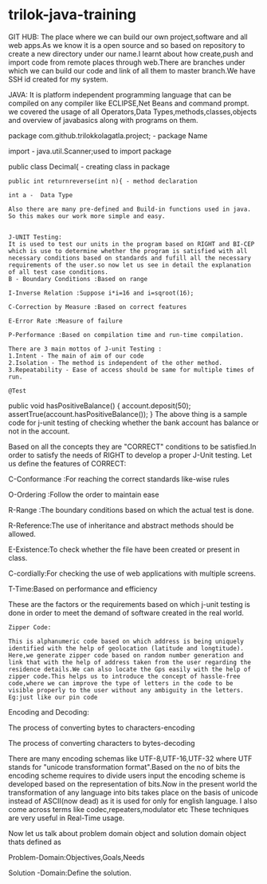 # trilok-java-training
GIT HUB:
The place where we can build our own project,software and all web apps.As we know it is a open source and so based on repository to create a new directory under our name.I learnt about how create,push and import code from remote places through web.There are branches under which we can build our code and link of all them to master branch.We have SSH id created for my system.

JAVA:
It is platform independent programming language that can be compiled on any compiler like ECLIPSE,Net Beans and command prompt.
we covered the usage of all Operators,Data Types,methods,classes,objects and overview of javabasics along with programs on them.

package com.github.trilokkolagatla.project; - package Name

import - java.util.Scanner;used to import package

public class Decimal{ - creating class in package

	public int returnreverse(int n){ - method declaration
	
	int a -  Data Type
	
	Also there are many pre-defined and Build-in functions used in java.
	So this makes our work more simple and easy.
	
	
	J-UNIT Testing:
	It is used to test our units in the program based on RIGHT and BI-CEP which is use to determine whether the program is satisfied with all necessary conditions based on standards and fufill all the necessary requirements of the user.so now let us see in detail the explanation of all test case conditions.
	B - Boundary Conditions :Based on range
	
	I-Inverse Relation :Suppose i*i=16 and i=sqroot(16);
	
	C-Correction by Measure :Based on correct features
	
	E-Error Rate :Measure of failure
	
	P-Performance :Based on compilation time and run-time compilation.
	
	There are 3 main mottos of J-unit Testing :
	1.Intent - The main of aim of our code
	2.Isolation - The method is independent of the other method.
	3.Repeatability - Ease of access should be same for multiple times of run.
	
	@Test
public void hasPositiveBalance() {
account.deposit(50);
assertTrue(account.hasPositiveBalance());
}
The above thing is a sample code for j-unit testing of checking whether the bank account has balance or not in the account.

Based on all the concepts they are "CORRECT" conditions to be satisfied.In order to satisfy the needs of RIGHT to develop a proper J-Unit testing.
Let us define the features of CORRECT:

C-Conformance :For reaching the correct standards like-wise rules

O-Ordering :Follow the order to maintain ease

R-Range :The boundary conditions based on which the actual test is done.

R-Reference:The use of inheritance and abstract methods should be allowed.

E-Existence:To check whether the file have been created or present in class. 

C-cordially:For checking the use of web applications with multiple screens.

T-Time:Based on performance and efficiency

These are the factors or the requirements based on which j-unit testing is done in order to meet the demand of software created in the real world.


	Zipper Code:
	
	This is alphanumeric code based on which address is being uniquely identified with the help of geolocation (latitude and longtitude).
	Here,we generate zipper code based on random number generation and link that with the help of address taken from the user regarding the residence details.We can also locate the Gps easily with the help of zipper code.This helps us to introduce the concept of hassle-free code,where we can improve the type of letters in the code to be visible properly to the user without any ambiguity in the letters.
	Eg:just like our pin code
	
Encoding and Decoding:	

The process of converting bytes to characters-encoding

The process of converting characters to bytes-decoding

There are many encoding schemas like UTF-8,UTF-16,UTF-32 where UTF stands for "unicode transformation format".Based on the no of bits the encoding scheme requires to divide users input the encoding scheme is developed based on the representation of bits.Now in the present world the transformation of any language into bits takes place on the basis of unicode instead of ASCII(now dead) as it is used for only for english language. 
I also come across terms like codec,repeaters,modulator etc
These techniques are very useful in Real-Time usage.

Now let us talk about problem domain object and solution domain object thats defined as

Problem-Domain:Objectives,Goals,Needs

Solution -Domain:Define the solution.


	
	
	
	
	
	
	
	


